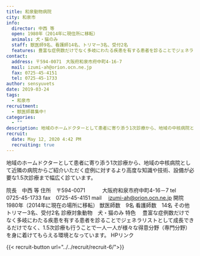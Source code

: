 ```yaml
---
title: 和泉動物病院
city: 和泉市
info:
  director: 中西 等
  open: 1980年（2014年に現住所に移転）
  animals: 犬・猫のみ
  staff: 獣医師9名、看護師14名、トリマー3名、受付2名
  features: 豊富な症例数だけでなく多岐にわたる疾患を有する患者を診ることでジェネラリストとして成長できるだけでなく、1.5次診療も行うことで一人一人が様々な得意分野（専門分野）を身に着けてもらえる環境となっています。
contact:
  address: 〒594-0071　大阪府和泉市府中町4-16-7　
  mail: izumi-ah@orion.ocn.ne.jp
  fax: 0725-45-4151
  tel: 0725-45-1733
author: sensyuvets
date: 2019-03-24
tags:
  - 和泉市
recruitment:
  - 獣医師募集中!
categories:
  - ""
description: 地域のホームドクターとして患者に寄り添う1次診療から、地域の中核病院として近隣の病院からご紹介いただく症例に対するより高度な知識や技術、設備が必要な1.5次診療まで幅広く診ています。
recruit:
  date: May 12, 2020 4:42 PM
  recruiting: true
---
```


地域のホームドクターとして患者に寄り添う1次診療から、地域の中核病院として近隣の病院からご紹介いただく症例に対するより高度な知識や技術、設備が必要な1.5次診療まで幅広く診ています。

院長　中西 等
住所　〒594-0071
　　　大阪府和泉市府中町4-16－7
tel　0725-45-1733
fax　0725-45-4151
mail　 izumi-ah@orion.ocn.ne.jp
開院　 1980年（2014年に現在の場所に移転） 
獣医師数　9名
看護師数　14名
その他　トリマー3名、受付2名
診療対象動物　犬・猫のみ
特色　 豊富な症例数だけでなく多岐にわたる疾患を有する患者を診ることでジェネラリストとして成長できるだけでなく、1.5次診療も行うことで一人一人が様々な得意分野（専門分野）を身に着けてもらえる環境となっています。 
HPリンク

{{< recruit-button url="../../recruit/recruit-6/">}}